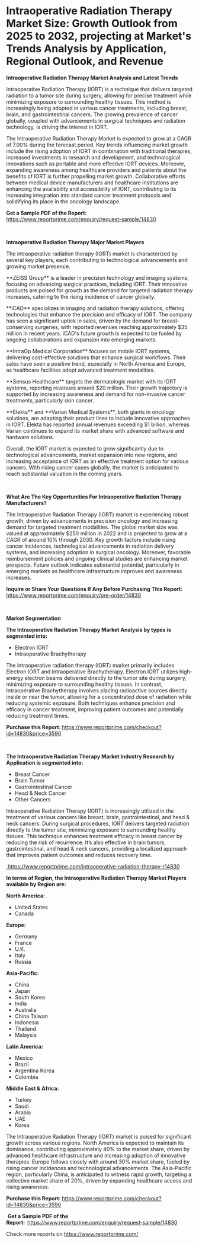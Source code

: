 <p><h1>Intraoperative Radiation Therapy Market Size: Growth Outlook from 2025 to 2032, projecting at Market's Trends Analysis by Application, Regional Outlook, and Revenue</h1></p><p><strong>Intraoperative Radiation Therapy Market Analysis and Latest Trends</strong></p>
<p><p>Intraoperative Radiation Therapy (IORT) is a technique that delivers targeted radiation to a tumor site during surgery, allowing for precise treatment while minimizing exposure to surrounding healthy tissues. This method is increasingly being adopted in various cancer treatments, including breast, brain, and gastrointestinal cancers. The growing prevalence of cancer globally, coupled with advancements in surgical techniques and radiation technology, is driving the interest in IORT.</p><p>The Intraoperative Radiation Therapy Market is expected to grow at a CAGR of 7.00% during the forecast period. Key trends influencing market growth include the rising adoption of IORT in combination with traditional therapies, increased investments in research and development, and technological innovations such as portable and more effective IORT devices. Moreover, expanding awareness among healthcare providers and patients about the benefits of IORT is further propelling market growth. Collaborative efforts between medical device manufacturers and healthcare institutions are enhancing the availability and accessibility of IORT, contributing to its increasing integration into standard cancer treatment protocols and solidifying its place in the oncology landscape.</p></p>
<p><strong>Get a Sample PDF of the Report:&nbsp;</strong> <a href="https://www.reportprime.com/enquiry/request-sample/14830?utm_campaign=3550&utm_medium=2&utm_source=Github&utm_content=ia&utm_term=20032025&utm_id=intraoperative-radiation-therapy">https://www.reportprime.com/enquiry/request-sample/14830</a></p>
<p>&nbsp;</p>
<p><strong>Intraoperative Radiation Therapy Major Market Players</strong></p>
<p><p>The intraoperative radiation therapy (IORT) market is characterized by several key players, each contributing to technological advancements and growing market presence. </p><p>**ZEISS Group** is a leader in precision technology and imaging systems, focusing on advancing surgical practices, including IORT. Their innovative products are poised for growth as the demand for targeted radiation therapy increases, catering to the rising incidence of cancer globally.</p><p>**iCAD** specializes in imaging and radiation therapy solutions, offering technologies that enhance the precision and efficacy of IORT. The company has seen a significant uptick in sales, driven by the demand for breast-conserving surgeries, with reported revenues reaching approximately $35 million in recent years. iCAD's future growth is expected to be fueled by ongoing collaborations and expansion into emerging markets.</p><p>**IntraOp Medical Corporation** focuses on mobile IORT systems, delivering cost-effective solutions that enhance surgical workflows. Their sales have seen a positive trend, especially in North America and Europe, as healthcare facilities adopt advanced treatment modalities.</p><p>**Sensus Healthcare** targets the dermatologic market with its IORT systems, reporting revenues around $20 million. Their growth trajectory is supported by increasing awareness and demand for non-invasive cancer treatments, particularly skin cancer.</p><p>**Elekta** and **Varian Medical Systems**, both giants in oncology solutions, are adapting their product lines to include innovative approaches in IORT. Elekta has reported annual revenues exceeding $1 billion, whereas Varian continues to expand its market share with advanced software and hardware solutions.</p><p>Overall, the IORT market is expected to grow significantly due to technological advancements, market expansion into new regions, and increasing acceptance of IORT as an effective treatment option for various cancers. With rising cancer cases globally, the market is anticipated to reach substantial valuation in the coming years.</p></p>
<p>&nbsp;</p>
<p><strong>What Are The Key Opportunities For Intraoperative Radiation Therapy Manufacturers?</strong></p>
<p><p>The Intraoperative Radiation Therapy (IORT) market is experiencing robust growth, driven by advancements in precision oncology and increasing demand for targeted treatment modalities. The global market size was valued at approximately $250 million in 2022 and is projected to grow at a CAGR of around 10% through 2030. Key growth factors include rising cancer incidences, technological advancements in radiation delivery systems, and increasing adoption in surgical oncology. Moreover, favorable reimbursement policies and ongoing clinical studies are enhancing market prospects. Future outlook indicates substantial potential, particularly in emerging markets as healthcare infrastructure improves and awareness increases.</p></p>
<p><strong>Inquire or Share Your Questions If Any Before Purchasing This Report:</strong> <a href="https://www.reportprime.com/enquiry/pre-order/14830?utm_campaign=3550&utm_medium=2&utm_source=Github&utm_content=ia&utm_term=20032025&utm_id=intraoperative-radiation-therapy">https://www.reportprime.com/enquiry/pre-order/14830</a></p>
<p>&nbsp;</p>
<p><strong>Market Segmentation</strong></p>
<p><strong>The Intraoperative Radiation Therapy Market Analysis by types is segmented into:</strong></p>
<p><ul><li>Electron IORT</li><li>Intraoperative Brachytherapy</li></ul></p>
<p><p>The intraoperative radiation therapy (IORT) market primarily includes Electron IORT and Intraoperative Brachytherapy. Electron IORT utilizes high-energy electron beams delivered directly to the tumor site during surgery, minimizing exposure to surrounding healthy tissues. In contrast, Intraoperative Brachytherapy involves placing radioactive sources directly inside or near the tumor, allowing for a concentrated dose of radiation while reducing systemic exposure. Both techniques enhance precision and efficacy in cancer treatment, improving patient outcomes and potentially reducing treatment times.</p></p>
<p><strong>Purchase this Report:&nbsp;</strong><a href="https://www.reportprime.com/checkout?id=14830&price=3590&utm_campaign=3550&utm_medium=2&utm_source=Github&utm_content=ia&utm_term=20032025&utm_id=intraoperative-radiation-therapy">https://www.reportprime.com/checkout?id=14830&price=3590</a></p>
<p>&nbsp;</p>
<p><strong>The Intraoperative Radiation Therapy Market Industry Research by Application is segmented into:</strong></p>
<p><ul><li>Breast Cancer</li><li>Brain Tumor</li><li>Gastrointestinal Cancer</li><li>Head & Neck Cancer</li><li>Other Cancers</li></ul></p>
<p><p>Intraoperative Radiation Therapy (IORT) is increasingly utilized in the treatment of various cancers like breast, brain, gastrointestinal, and head & neck cancers. During surgical procedures, IORT delivers targeted radiation directly to the tumor site, minimizing exposure to surrounding healthy tissues. This technique enhances treatment efficacy in breast cancer by reducing the risk of recurrence. It’s also effective in brain tumors, gastrointestinal, and head & neck cancers, providing a localized approach that improves patient outcomes and reduces recovery time.</p></p>
<p><a href="https://www.reportprime.com/intraoperative-radiation-therapy-r14830?utm_campaign=3550&utm_medium=2&utm_source=Github&utm_content=ia&utm_term=20032025&utm_id=intraoperative-radiation-therapy">&nbsp;https://www.reportprime.com/intraoperative-radiation-therapy-r14830</a></p>
<p><strong>In terms of Region, the Intraoperative Radiation Therapy Market Players available by Region are:</strong></p>
<p>
    <p> <strong> North America: </strong>
        <ul>
            <li>United States</li>
            <li>Canada</li>
        </ul>
        </p> 
    <p> <strong> Europe: </strong>
        <ul>
            <li>Germany</li>
            <li>France</li>
            <li>U.K.</li>
            <li>Italy</li>
            <li>Russia</li>
        </ul>
        </p> 
    <p> <strong> Asia-Pacific: </strong>
        <ul>
            <li>China</li>
            <li>Japan</li>
            <li>South Korea</li>
            <li>India</li>
            <li>Australia</li>
            <li>China Taiwan</li>
            <li>Indonesia</li>
            <li>Thailand</li>
            <li>Malaysia</li>
        </ul>
        </p> 
    <p> <strong> Latin America: </strong>
        <ul>
            <li>Mexico</li>
            <li>Brazil</li>
            <li>Argentina Korea</li>
            <li>Colombia</li>
        </ul>
        </p> 
    <p> <strong> Middle East & Africa: </strong>
        <ul>
            <li>Turkey</li>
            <li>Saudi</li>
            <li>Arabia</li>
            <li>UAE</li>
            <li>Korea</li>
        </ul>
    </p>
    </p>
<p><p>The Intraoperative Radiation Therapy (IORT) market is poised for significant growth across various regions. North America is expected to maintain its dominance, contributing approximately 40% to the market share, driven by advanced healthcare infrastructure and increasing adoption of innovative therapies. Europe follows closely with around 30% market share, fueled by rising cancer incidences and technological advancements. The Asia-Pacific region, particularly China, is anticipated to witness rapid growth, targeting a collective market share of 20%, driven by expanding healthcare access and rising awareness.</p></p>
<p><strong>Purchase this Report: </strong><a href="https://www.reportprime.com/checkout?id=14830&price=3590&utm_campaign=3550&utm_medium=2&utm_source=Github&utm_content=ia&utm_term=20032025&utm_id=intraoperative-radiation-therapy">https://www.reportprime.com/checkout?id=14830&price=3590</a></p>
<p>&nbsp;<strong>Get a Sample PDF of the Report:&nbsp;&nbsp;</strong><a href="https://www.reportprime.com/enquiry/request-sample/14830?utm_campaign=3550&utm_medium=2&utm_source=Github&utm_content=ia&utm_term=20032025&utm_id=intraoperative-radiation-therapy">https://www.reportprime.com/enquiry/request-sample/14830</a></p>
<p><strong></strong></p>
<p>Check more reports on <a href="https://www.reportprime.com/?utm_campaign=3550&utm_medium=2&utm_source=Github&utm_content=ia&utm_term=20032025&utm_id=intraoperative-radiation-therapy">https://www.reportprime.com/</a></p>